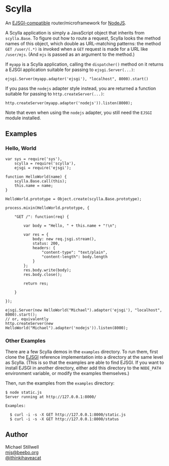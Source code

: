 # Scylla

An [EJSGI-compatible](http://github.com/isaacs/ejsgi) router/microframework
for [NodeJS](http://nodejs.org/).

A Scylla application is simply a JavaScript object that inherits from
`scylla.Base`.  To figure out how to route a request, Scylla looks the
method names of this object, which double as URL-matching patterns: the
method `GET /user/(.*)` is invoked when a `GET` request is made for a URL
like `/user/mjs`.  (And `mjs` is passed as an argument to the method.)

If `myapp` is a Scylla application, calling the `dispatcher()` method on it
returns a EJSGI application suitable for passing to `ejsgi.Server(...)`:

    ejsgi.Server(myapp.adapter('ejsgi'), "localhost", 8000).start()

If you pass the `nodejs` adapter style instead, you are returned a function
suitable for passing to `http.createServer(...)`:

    http.createServer(myapp.adapter('nodejs')).listen(8000);

Note that even when using the `nodejs` adapter, you still need the `EJSGI`
module installed.

## Examples

### Hello, World

    var sys = require('sys'),
        scylla = require('scylla'),
        ejsgi = require('ejsgi');

    function HelloWorld(name) {
        scylla.Base.call(this);
        this.name = name;
    }

    HelloWorld.prototype = Object.create(scylla.Base.prototype);

    process.mixin(HelloWorld.prototype, {

        "GET /": function(req) {
        
            var body = "Hello, " + this.name + "!\n";

            var res = {
                body: new req.jsgi.stream(),
                status: 200,
                headers: {
                    "content-type": "text/plain",
                    "content-length": body.length
                }
            };
            res.body.write(body);
            res.body.close();

            return res;

        }

    });

    ejsgi.Server(new HelloWorld("Michael").adapter('ejsgi'), "localhost", 8000).start();
    // or, equivalently
    http.createServer(new HelloWorld("Michael").adapter('nodejs')).listen(8000);

### Other Examples

There are a few Scylla demos in the `examples` directory.  To run them,
first clone the [EJSGI](http://github.com/isaacs/ejsgi) reference
implementation into a directory at the same level as Scylla.  (This is so
that the examples are able to find EJSGI.  If you want to install EJSGI in
another directory, either add this directory to the `NODE_PATH` environment
variable, or modify the examples themselves.)

Then, run the examples from the `examples` directory:

    $ node static.js 
    Server running at http://127.0.0.1:8000/

    Examples:

      $ curl -i -s -X GET http://127.0.0.1:8000/static.js
      $ curl -i -s -X GET http://127.0.0.1:8000/status

## Author

Michael Stillwell<br/>
[mjs@beebo.org](mailto:mjs@beebo.org)<br/>
[@ithinkihaveacat](http://twitter.com/ithinkihaveacat)
